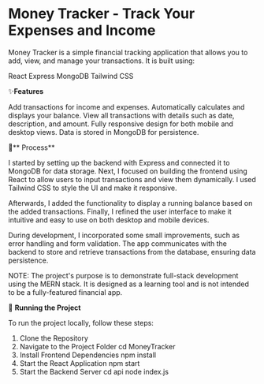 # Money Tracker - Track Your Expenses and Income
Money Tracker is a simple financial tracking application that allows you to add, view, and manage your transactions. It is built using:

React
Express
MongoDB
Tailwind CSS

✨**Features**

Add transactions for income and expenses.
Automatically calculates and displays your balance.
View all transactions with details such as date, description, and amount.
Fully responsive design for both mobile and desktop views.
Data is stored in MongoDB for persistence.

📒** Process**

I started by setting up the backend with Express and connected it to MongoDB for data storage. Next, I focused on building the frontend using React to allow users to input transactions and view them dynamically. I used Tailwind CSS to style the UI and make it responsive.

Afterwards, I added the functionality to display a running balance based on the added transactions. Finally, I refined the user interface to make it intuitive and easy to use on both desktop and mobile devices.

During development, I incorporated some small improvements, such as error handling and form validation. The app communicates with the backend to store and retrieve transactions from the database, ensuring data persistence.

NOTE: The project's purpose is to demonstrate full-stack development using the MERN stack. It is designed as a learning tool and is not intended to be a fully-featured financial app.


🚀 **Running the Project**

To run the project locally, follow these steps:

1. Clone the Repository
2. Navigate to the Project Folder cd MoneyTracker
3. Install Frontend Dependencies  npm install
4. Start the React Application    npm start
5. Start the Backend Server       cd api node index.js


